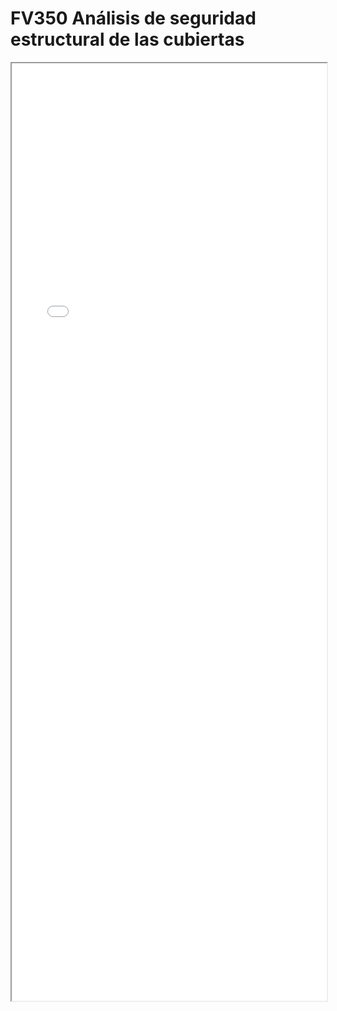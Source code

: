 
# FV350 Análisis de seguridad estructural de las cubiertas

<iframe src="../FV350 Análisis de seguridad estructural de las cubiertas.pdf" width="100%" height="1500px"></iframe>

